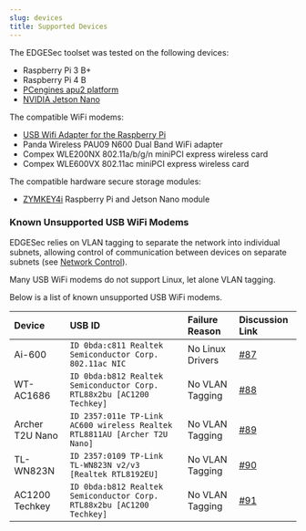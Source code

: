 ```yaml
---
slug: devices
title: Supported Devices
---
```


The EDGESec toolset was tested on the following devices:

- Raspberry Pi 3 B+
- Raspberry Pi 4 B
- [PCengines apu2 platform](https://www.pcengines.ch/apu2.htm)
- [NVIDIA Jetson Nano](https://developer.nvidia.com/embedded/jetson-nano-developer-kit)

The compatible WiFi modems:

- [USB Wifi Adapter for the Raspberry Pi](https://thepihut.com/products/usb-wifi-adapter-for-the-raspberry-pi)
- Panda Wireless PAU09 N600 Dual Band WiFi adapter
- Compex WLE200NX 802.11a/b/g/n miniPCI express wireless card
- Compex WLE600VX 802.11ac miniPCI express wireless card

The compatible hardware secure storage modules:

- [ZYMKEY4i](https://www.zymbit.com/zymkey/) Raspberry Pi and Jetson Nano module

### Known Unsupported USB WiFi Modems

EDGESec relies on VLAN tagging to separate the network into individual subnets,
allowing control of communication between devices on separate subnets
(see [Network Control](./control.md)).

Many USB WiFi modems do not support Linux, let alone VLAN tagging.

Below is a list of known unsupported USB WiFi modems.

| Device          | USB ID                                                                    | Failure Reason   | Discussion Link                                     |
| :-------------- | :------------------------------------------------------------------------ | :--------------- | :-------------------------------------------------- |
| Ai-600          | `ID 0bda:c811 Realtek Semiconductor Corp. 802.11ac NIC`                   | No Linux Drivers | [#87](https://github.com/nqminds/EDGESec/issues/87) |
| WT-AC1686       | `ID 0bda:b812 Realtek Semiconductor Corp. RTL88x2bu [AC1200 Techkey]`     | No VLAN Tagging  | [#88](https://github.com/nqminds/EDGESec/issues/88) |
| Archer T2U Nano | `ID 2357:011e TP-Link AC600 wireless Realtek RTL8811AU [Archer T2U Nano]` | No VLAN Tagging  | [#89](https://github.com/nqminds/EDGESec/issues/89) |
| TL-WN823N       | `ID 2357:0109 TP-Link TL-WN823N v2/v3 [Realtek RTL8192EU]`                | No VLAN Tagging  | [#90](https://github.com/nqminds/EDGESec/issues/90) |
| AC1200 Techkey  | `ID 0bda:b812 Realtek Semiconductor Corp. RTL88x2bu [AC1200 Techkey]`     | No VLAN Tagging  | [#91](https://github.com/nqminds/EDGESec/issues/91) |
